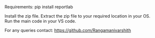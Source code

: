 Requirements:
pip install reportlab

Install the zip file.
Extract the zip file to your required location in your OS.
Run the main code in your VS code.

For any queries contact: https://github.com/Rangamanivarshith
